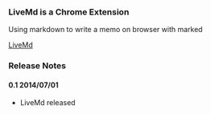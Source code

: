 ### LiveMd is a Chrome Extension

Using markdown to write a memo on browser with marked

[LiveMd](https://chrome.google.com/webstore/detail/livemd/gdkdfndgjifoabdbagnmodicadpngfko?utm_source=chrome-ntp-icon&authuser=1)

### Release Notes

#### 0.1 2014/07/01

* LiveMd released
